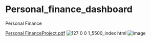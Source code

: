 # Personal_finance_dashboard
Personal Finance 

[Personal FinanceProject.pdf](https://github.com/Agni04/Personal_finance_dashboard/files/11303514/Personal.FinanceProject.pdf)
![127 0 0 1_5500_index html](https://user-images.githubusercontent.com/104579968/233837276-510f8631-4279-429d-ad09-498e31ec37b7.png)
![image](https://user-images.githubusercontent.com/104579968/233854015-449466be-e4b9-4544-bc07-d60cdb76515f.png)
